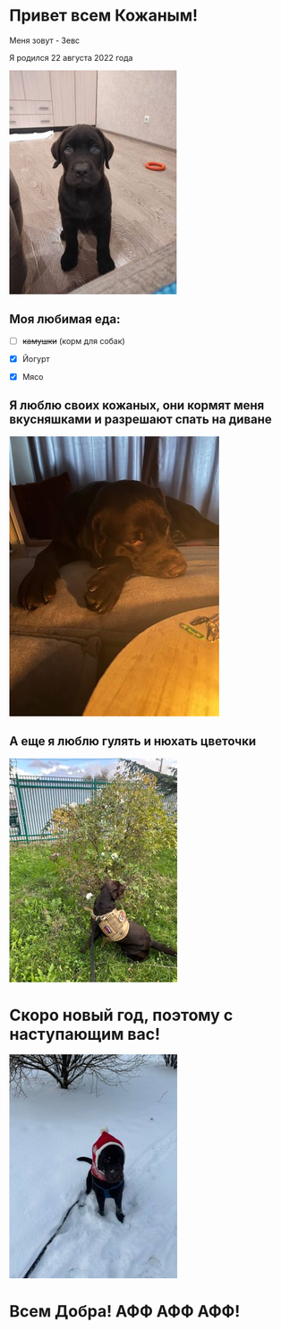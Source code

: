 # Привет всем Кожаным! 
Меня зовут - Зевс

Я родился 22 августа 2022 года

![Маленький Зевс](img/Small%20Zeus.jpg)  

## Моя любимая еда: 
- [ ] ~~камушки~~ (корм для собак)
- [x] Йогурт 
- [x] Мясо 


## Я люблю своих кожаных, они кормят меня вкусняшками и разрешают спать на диване

![Зевс на диване](img/Zeus%20and%20sofa.jpg)

## А еще я люблю гулять и нюхать цветочки

![Зевс на улице](img/Zeus%20and%20flowers.jpg)

# Скоро новый год, поэтому с наступающим вас!

![Зевс на улице](img/Zeus%20New%20Year.jpg)

# Всем Добра! АФФ АФФ АФФ!